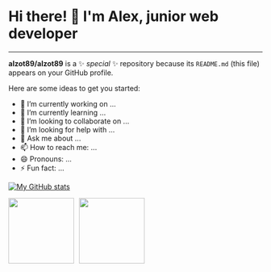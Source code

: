 # Hi there! 👋 I'm Alex, junior web developer
---



**alzot89/alzot89** is a ✨ _special_ ✨ repository because its `README.md` (this file) appears on your GitHub profile.

Here are some ideas to get you started:

- 🔭 I’m currently working on ...
- 🌱 I’m currently learning ...
- 👯 I’m looking to collaborate on ...
- 🤔 I’m looking for help with ...
- 💬 Ask me about ...
- 📫 How to reach me: ...
- 😄 Pronouns: ...
- ⚡ Fun fact: ...

[![My GitHub stats](https://github-readme-stats.vercel.app/api?username=alzot89)](https://github.com/alzot89/github-readme-stats)

<div>
<a href="https://github-readme-stats.vercel.app/api?username=alzot89&hide=contribs&show_icons=true">
  <img  align="left" height="130" style="margin-right: 10px" src="https://github-readme-stats.vercel.app/api?username=alzot89&hide=contribs&show_icons=true" />
</a>
<a href="https://github-readme-stats.vercel.app/api/top-langs/?username=alzot89&layout=compact">
  <img align="left" height="130" src="https://github-readme-stats.vercel.app/api/top-langs/?username=Comediant24&layout=compact" />
</a>
</div>
